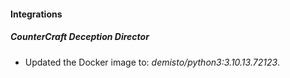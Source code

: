 #### Integrations
##### CounterCraft Deception Director
- Updated the Docker image to: *demisto/python3:3.10.13.72123*.
